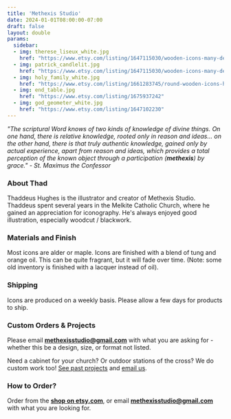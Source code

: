```yaml
---
title: 'Methexis Studio'
date: 2024-01-01T08:00:00-07:00
draft: false
layout: double
params:
  sidebar:
  - img: therese_liseux_white.jpg
    href: "https://www.etsy.com/listing/1647115030/wooden-icons-many-designs-available-st?variation0=5060052885&variation1=5063392385"
  - img: patrick_candlelit.jpg
    href: "https://www.etsy.com/listing/1647115030/wooden-icons-many-designs-available-st?variation0=5063392419&variation1=5063392385"
  - img: holy_family_white.jpg
    href: "https://www.etsy.com/listing/1661283745/round-wooden-icons-holy-family-st?variation0=5089233572&variation1=5089342834"
  - img: end_table.jpg
    href: "https://www.etsy.com/listing/1675937242"
  - img: god_geometer_white.jpg
    href: "https://www.etsy.com/listing/1647102230"
---
```



*"The scriptural Word knows of two kinds of knowledge of divine things. On one hand, there is relative knowledge, rooted only in reason and ideas... on the other hand, there is that truly authentic knowledge, gained only by actual experience, apart from reason and ideas, which provides a total perception of the known object through a participation (**methexis**) by grace." - St. Maximus the Confessor*

### About Thad

Thaddeus Hughes is the illustrator and creator of Methexis Studio. Thaddeus spent several years in the Melkite Catholic Church, where he gained an appreciation for iconography. He's always enjoyed good illustration, especially woodcut / blackwork.

### Materials and Finish

Most icons are alder or maple. Icons are finished with a blend of tung and orange oil. This can be quite fragrant, but it will fade over time. (Note: some old inventory is finished with a lacquer instead of oil).

### Shipping

Icons are produced on a weekly basis. Please allow a few days for products to ship.

### Custom Orders & Projects

Please email **[methexisstudio@gmail.com](mailto:methexisstudio@gmail.com)** with what you are asking for - whether this be a design, size, or format not listed.

Need a cabinet for your church? Or outdoor stations of the cross? We do custom work too! [See past projects](custom) and [email us](mailto:methexisstudio@gmail.com).

### How to Order?

Order from the **[shop on etsy.com](https://www.etsy.com/shop/MethexisStudio)**, or email **[methexisstudio@gmail.com](mailto:methexisstudio@gmail.com)** with what you are looking for.